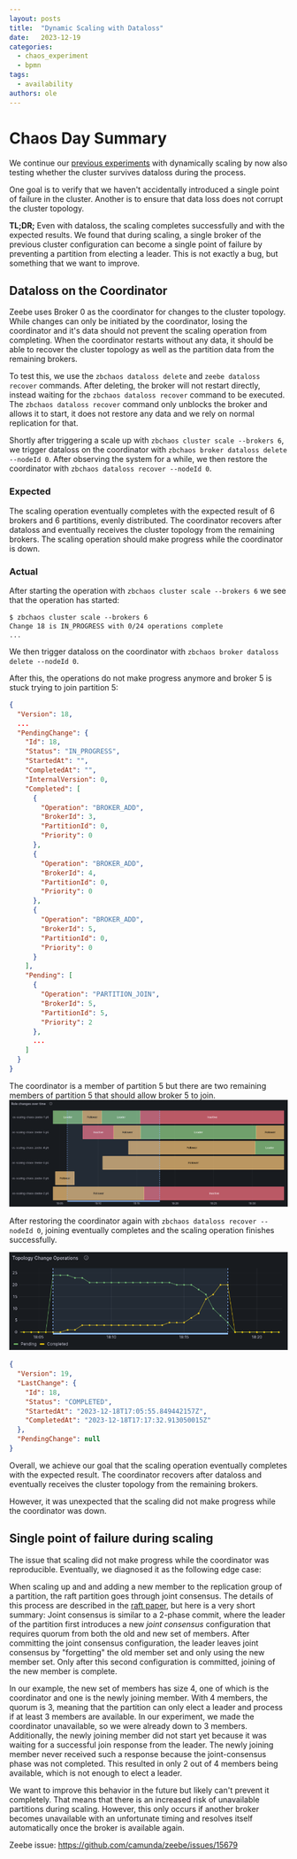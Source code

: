 ```yaml
---
layout: posts
title:  "Dynamic Scaling with Dataloss"
date:   2023-12-19
categories: 
  - chaos_experiment 
  - bpmn
tags:
  - availability
authors: ole
---
```


# Chaos Day Summary

We continue our [previous experiments](../2023-12-18-Dynamically-scaling-brokers/index.md) with dynamically scaling by now also testing whether
the cluster survives dataloss during the process.

One goal is to verify that we haven't accidentally introduced a single point of failure in the cluster.
Another is to ensure that data loss does not corrupt the cluster topology.

**TL;DR;**
Even with dataloss, the scaling completes successfully and with the expected results.
We found that during scaling, a single broker of the previous cluster configuration can become a single point of failure by preventing a partition from electing a leader.
This is not exactly a bug, but something that we want to improve.

<!--truncate-->

## Dataloss on the Coordinator

Zeebe uses Broker 0 as the coordinator for changes to the cluster topology.
While changes can only be initiated by the coordinator, losing the coordinator and it's data should not prevent the scaling operation from completing.
When the coordinator restarts without any data, it should be able to recover the cluster topology as well as the partition data from the remaining brokers.

To test this, we use the `zbchaos dataloss delete` and `zeebe dataloss recover` commands.
After deleting, the broker will not restart directly, instead waiting for the `zbchaos dataloss recover` command to be executed.
The `zbchaos dataloss recover` command only unblocks the broker and allows it to start, it does not restore any data and we rely on normal replication for that.

Shortly after triggering a scale up with `zbchaos cluster scale --brokers 6`, we trigger dataloss on the coordinator with `zbchaos broker dataloss delete --nodeId 0`.
After observing the system for a while, we then restore the coordinator with `zbchaos dataloss recover --nodeId 0`.

### Expected

The scaling operation eventually completes with the expected result of 6 brokers and 6 partitions, evenly distributed.
The coordinator recovers after dataloss and eventually receives the cluster topology from the remaining brokers.
The scaling operation should make progress while the coordinator is down.

### Actual

After starting the operation with `zbchaos cluster scale --brokers 6` we see that the operation has started:
```
$ zbchaos cluster scale --brokers 6
Change 18 is IN_PROGRESS with 0/24 operations complete
...
```

We then trigger dataloss on the coordinator with `zbchaos broker dataloss delete --nodeId 0`.

After this, the operations do not make progress anymore and broker 5 is stuck trying to join partition 5:

```json
{
  "Version": 18,
  ...
  "PendingChange": {
    "Id": 18,
    "Status": "IN_PROGRESS",
    "StartedAt": "",
    "CompletedAt": "",
    "InternalVersion": 0,
    "Completed": [
      {
        "Operation": "BROKER_ADD",
        "BrokerId": 3,
        "PartitionId": 0,
        "Priority": 0
      },
      {
        "Operation": "BROKER_ADD",
        "BrokerId": 4,
        "PartitionId": 0,
        "Priority": 0
      },
      {
        "Operation": "BROKER_ADD",
        "BrokerId": 5,
        "PartitionId": 0,
        "Priority": 0
      }
    ],
    "Pending": [
      {
        "Operation": "PARTITION_JOIN",
        "BrokerId": 5,
        "PartitionId": 5,
        "Priority": 2
      },
      ...
    ]
  }
}
```

The coordinator is a member of partition 5 but there are two remaining members of partition 5 that should allow broker 5 to join.
![](p5-roles.png)

After restoring the coordinator again with `zbchaos dataloss recover --nodeId 0`, joining eventually completes and the scaling operation finishes successfully.

![](scaleup-complete.png)

```json
{
  "Version": 19,
  "LastChange": {
    "Id": 18,
    "Status": "COMPLETED",
    "StartedAt": "2023-12-18T17:05:55.849442157Z",
    "CompletedAt": "2023-12-18T17:17:32.913050015Z"
  },
  "PendingChange": null
}
```

Overall, we achieve our goal that the scaling operation eventually completes with the expected result.
The coordinator recovers after dataloss and eventually receives the cluster topology from the remaining brokers.

However, it was unexpected that the scaling did not make progress while the coordinator was down.

## Single point of failure during scaling

The issue that scaling did not make progress while the coordinator was reproducible.
Eventually, we diagnosed it as the following edge case:

When scaling up and and adding a new member to the replication group of a partition, the raft partition goes through joint consensus.
The details of this process are described in the [raft paper](https://raft.github.io/raft.pdf), but here is a very short summary:
Joint consensus is similar to a 2-phase commit, where the leader of the partition first introduces a new _joint consensus_ configuration that requires quorum from both the old and new set of members.
After committing the joint consensus configuration, the leader leaves joint consensus by "forgetting" the old member set and only using the new member set.
Only after this second configuration is committed, joining of the new member is complete.

In our example, the new set of members has size 4, one of which is the coordinator and one is the newly joining member.
With 4 members, the quorum is 3, meaning that the partition can only elect a leader and process if at least 3 members are available.
In our experiment, we made the coordinator unavailable, so we were already down to 3 members.
Additionally, the newly joining member did not start yet because it was waiting for a successful join response from the leader.
The newly joining member never received such a response because the joint-consensus phase was not completed.
This resulted in only 2 out of 4 members being available, which is not enough to elect a leader.

We want to improve this behavior in the future but likely can't prevent it completely.
That means that there is an increased risk of unavailable partitions during scaling.
However, this only occurs if another broker becomes unavailable with an unfortunate timing and resolves itself automatically once the broker is available again.

Zeebe issue: https://github.com/camunda/zeebe/issues/15679